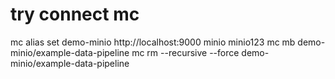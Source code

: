 # try connect mc
mc alias set demo-minio http://localhost:9000 minio minio123 
mc mb demo-minio/example-data-pipeline
mc rm --recursive --force demo-minio/example-data-pipeline